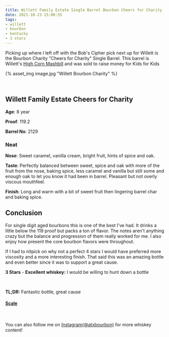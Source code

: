 ```yaml
---
title: Willett Family Estate Single Barrel Bourbon Cheers for Charity
date: 2021-10-23 15:00:55
tags:
- willett
- bourbon
- kentucky
- 3 stars
---
```


Picking up where I left off with the Bob's Cipher pick next up for Willett is the Bourbon Charity "Cheers for Charity" Single Barrel. This barrel is Willett's [High Corn Mashbill](http://bourbonr.com/blog/willett-distillery-mash-bill-breakdown/) and was sold to raise money for Kids for Kids

{% asset_img image.jpg "Willett Bourbon Charity" %}

&nbsp;

## Willett Family Estate Cheers for Charity

**Age**: 8 year

**Proof**: 119.2

**Barrel No**: 2129

### Neat

**Nose**: Sweet caramel, vanilla cream, bright fruit, hints of spice and oak.

**Taste**: Perfectly balanced between sweet, spice and oak with more of the fruit from the nose, baking spice, less caramel and vanilla but still some and enough oak to let you know it had been in barrel. Pleasant but not overly viscous mouthfeel.

**Finish**: Long and warm with a bit of sweet fruit then lingering barrel char and baking spice.

## Conclusion

For single digit aged bourbons this is one of the best I've had. It drinks a little below the 119 proof but packs a ton of flavor. The notes aren't anything crazy but the balance and progression of them really worked for me. I also enjoy how present the core bourbon flavors were throughout.

If I had to nitpick on why not a perfect 4 stars I would have preferred more viscosity and a more interesting finish. That said this was an amazing bottle and even better since it was to support a great cause.

**3 Stars** - **Excellent whiskey:** I would be willing to hunt down a bottle

&nbsp;

**TL;DR:** Fantastic bottle, great cause

#### [Scale](http://atxbourbon.com/Scale/)

&nbsp;

You can also follow me on [Instagram(@atxbourbon)](https://www.instagram.com/atxbourbon/) for more whiskey content!

